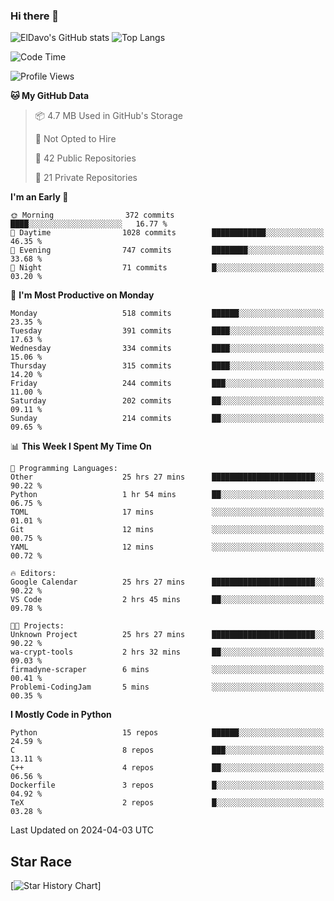### Hi there 👋
![ElDavo's GitHub stats](https://github-readme-stats.vercel.app/api?username=ElDavoo&show_icons=true&theme=chartreuse-dark)
![Top Langs](https://github-readme-stats.vercel.app/api/top-langs/?username=ElDavoo&theme=chartreuse-dark&layout=compact)

<!--START_SECTION:waka-->
![Code Time](http://img.shields.io/badge/Code%20Time-1%2C162%20hrs%2024%20mins-blue)

![Profile Views](http://img.shields.io/badge/Profile%20Views-4-blue)

**🐱 My GitHub Data** 

> 📦 4.7 MB Used in GitHub's Storage 
 > 
> 🚫 Not Opted to Hire
 > 
> 📜 42 Public Repositories 
 > 
> 🔑 21 Private Repositories 
 > 
**I'm an Early 🐤** 

```text
🌞 Morning                372 commits         ████░░░░░░░░░░░░░░░░░░░░░   16.77 % 
🌆 Daytime                1028 commits        ████████████░░░░░░░░░░░░░   46.35 % 
🌃 Evening                747 commits         ████████░░░░░░░░░░░░░░░░░   33.68 % 
🌙 Night                  71 commits          █░░░░░░░░░░░░░░░░░░░░░░░░   03.20 % 
```
📅 **I'm Most Productive on Monday** 

```text
Monday                   518 commits         ██████░░░░░░░░░░░░░░░░░░░   23.35 % 
Tuesday                  391 commits         ████░░░░░░░░░░░░░░░░░░░░░   17.63 % 
Wednesday                334 commits         ████░░░░░░░░░░░░░░░░░░░░░   15.06 % 
Thursday                 315 commits         ████░░░░░░░░░░░░░░░░░░░░░   14.20 % 
Friday                   244 commits         ███░░░░░░░░░░░░░░░░░░░░░░   11.00 % 
Saturday                 202 commits         ██░░░░░░░░░░░░░░░░░░░░░░░   09.11 % 
Sunday                   214 commits         ██░░░░░░░░░░░░░░░░░░░░░░░   09.65 % 
```


📊 **This Week I Spent My Time On** 

```text
💬 Programming Languages: 
Other                    25 hrs 27 mins      ███████████████████████░░   90.22 % 
Python                   1 hr 54 mins        ██░░░░░░░░░░░░░░░░░░░░░░░   06.75 % 
TOML                     17 mins             ░░░░░░░░░░░░░░░░░░░░░░░░░   01.01 % 
Git                      12 mins             ░░░░░░░░░░░░░░░░░░░░░░░░░   00.75 % 
YAML                     12 mins             ░░░░░░░░░░░░░░░░░░░░░░░░░   00.72 % 

🔥 Editors: 
Google Calendar          25 hrs 27 mins      ███████████████████████░░   90.22 % 
VS Code                  2 hrs 45 mins       ██░░░░░░░░░░░░░░░░░░░░░░░   09.78 % 

🐱‍💻 Projects: 
Unknown Project          25 hrs 27 mins      ███████████████████████░░   90.22 % 
wa-crypt-tools           2 hrs 32 mins       ██░░░░░░░░░░░░░░░░░░░░░░░   09.03 % 
firmadyne-scraper        6 mins              ░░░░░░░░░░░░░░░░░░░░░░░░░   00.41 % 
Problemi-CodingJam       5 mins              ░░░░░░░░░░░░░░░░░░░░░░░░░   00.35 % 
```

**I Mostly Code in Python** 

```text
Python                   15 repos            ██████░░░░░░░░░░░░░░░░░░░   24.59 % 
C                        8 repos             ███░░░░░░░░░░░░░░░░░░░░░░   13.11 % 
C++                      4 repos             ██░░░░░░░░░░░░░░░░░░░░░░░   06.56 % 
Dockerfile               3 repos             █░░░░░░░░░░░░░░░░░░░░░░░░   04.92 % 
TeX                      2 repos             █░░░░░░░░░░░░░░░░░░░░░░░░   03.28 % 
```




 Last Updated on 2024-04-03 UTC
<!--END_SECTION:waka-->

## Star Race

[![Star History Chart](https://api.star-history.com/svg?repos=ElDavoo/WhatsApp-Crypt14-Crypt15-Decrypter,ElDavoo/TuringOS,EliteAndroidApps/WhatsApp-Crypt12-Decrypter,KnugiHK/Whatsapp-Chat-Exporter&type=Date)]
